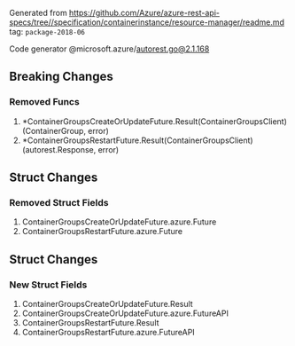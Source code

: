 Generated from https://github.com/Azure/azure-rest-api-specs/tree//specification/containerinstance/resource-manager/readme.md tag: `package-2018-06`

Code generator @microsoft.azure/autorest.go@2.1.168

## Breaking Changes

### Removed Funcs

1. *ContainerGroupsCreateOrUpdateFuture.Result(ContainerGroupsClient) (ContainerGroup, error)
1. *ContainerGroupsRestartFuture.Result(ContainerGroupsClient) (autorest.Response, error)

## Struct Changes

### Removed Struct Fields

1. ContainerGroupsCreateOrUpdateFuture.azure.Future
1. ContainerGroupsRestartFuture.azure.Future

## Struct Changes

### New Struct Fields

1. ContainerGroupsCreateOrUpdateFuture.Result
1. ContainerGroupsCreateOrUpdateFuture.azure.FutureAPI
1. ContainerGroupsRestartFuture.Result
1. ContainerGroupsRestartFuture.azure.FutureAPI
